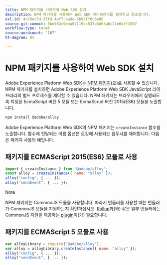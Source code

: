 ```yaml
---
title: NPM 패키지를 사용하여 Web SDK 설치
description: NPM 패키지를 사용하여 Web SDK 라이브러리를 설치하고 참조합니다.
exl-id: 4c70ec5d-33fd-4ef7-ba9e-5b92ff6c3e86
source-git-commit: 8be502c9eea67119dc537a5d63a6c71e0bff1697
workflow-type: tm+mt
source-wordcount: '167'
ht-degree: 0%

---
```


# NPM 패키지를 사용하여 Web SDK 설치

Adobe Experience Platform Web SDK는 [NPM 패키지](https://www.npmjs.com)(으)로 사용할 수 있습니다. NPM 패키지를 설치하면 Adobe Experience Platform Web SDK JavaScript 라이브러리의 빌드 프로세스를 제어할 수 있습니다. NPM 패키지는 브라우저에서 실행되도록 지정된 EcmaScript 버전 5 모듈 또는 EcmaScript 버전 2015(ES6) 모듈을 노출합니다.

```bash
npm install @adobe/alloy
```

Adobe Experience Platform Web SDK의 NPM 패키지는 `createInstance` 함수를 노출합니다. 함수에 전달되는 이름 옵션은 로깅에 사용되는 접두사를 제어합니다. 다음은 패키지 사용의 예입니다.

## 패키지를 ECMAScript 2015(ES6) 모듈로 사용

```js
import { createInstance } from "@adobe/alloy";
const alloy = createInstance({ name: "alloy" });
alloy("config", { ... });
alloy("sendEvent", { ... });
```

>[!NOTE]
>
>NPM 패키지는 CommonJS 모듈을 사용합니다. 따라서 번들러를 사용할 때는 번들러가 CommonJS 모듈을 지원하는지 확인하십시오. [Rollup](https://rollupjs.org)과(와) 같은 일부 번들러에는 CommonJS 지원을 제공하는 [plugin](https://www.npmjs.com/package/@rollup/plugin-commonjs)이(가) 필요합니다.

## 패키지를 ECMAScript 5 모듈로 사용

```js
var alloyLibrary = require("@adobe/alloy");
var alloy = alloyLibrary.createInstance({ name: "alloy" });
alloy("config", { ... });
alloy("sendEvent", { ... });
```
